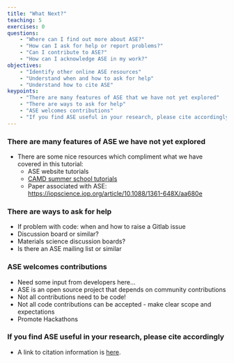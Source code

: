 ```yaml
---
title: "What Next?"
teaching: 5
exercises: 0
questions:
	- "Where can I find out more about ASE?"
	- "How can I ask for help or report problems?"
	- "Can I contribute to ASE?"
	- "How can I acknowledge ASE in my work?"
objectives:
	- "Identify other online ASE resources"
	- "Understand when and how to ask for help"
	- "Understand how to cite ASE"
keypoints:
	- "There are many features of ASE that we have not yet explored"
	- "There are ways to ask for help"
	- "ASE welcomes contributions"
	- "If you find ASE useful in your research, please cite accordingly"
---
```


### There are many features of ASE we have not yet explored

- There are some nice resources which compliment what we have covered in this tutorial:
	- ASE website tutorials
	- [CAMD summer school tutorials](https://wiki.fysik.dtu.dk/gpaw/summerschools/summerschool22/summerschool22.html)
	- Paper associated with ASE: https://iopscience.iop.org/article/10.1088/1361-648X/aa680e

### There are ways to ask for help

- If problem with code: when and how to raise a Gitlab issue
- Discussion board or similar?
- Materials science discussion boards?
- Is there an ASE mailing list or similar

### ASE welcomes contributions

- Need some input from developers here...
- ASE is an open source project that depends on community contributions
- Not all contributions need to be code!
- Not all code contributions can be accepted - make clear scope and expectations
- Promote Hackathons 

### If you find ASE useful in your research, please cite accordingly

- A link to citation information is [here](https://wiki.fysik.dtu.dk/ase/faq.html#how-should-i-cite-ase).
